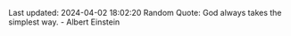 Last updated: 2024-04-02 18:02:20
Random Quote: God always takes the simplest way. - Albert Einstein